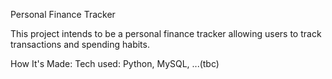Personal Finance Tracker

This project intends to be a personal finance tracker allowing users to track transactions and spending habits.  


How It's Made:
Tech used: Python, MySQL, ...(tbc)



